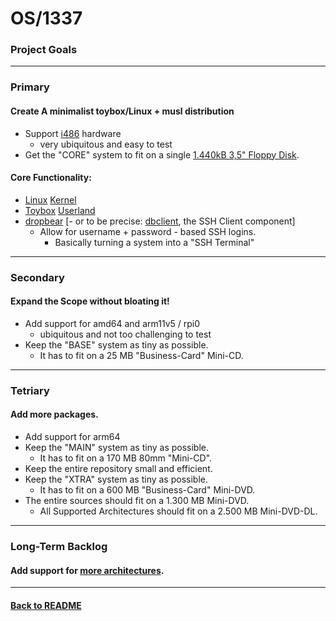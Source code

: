 # OS/1337
### Project Goals

---
### Primary
#### Create A minimalist toybox/Linux + musl distribution
- Support [i486](https://en.wikipedia.org/wiki/I486) hardware 
  - very ubiquitous and easy to test
- Get the "CORE" system to fit on a single [1.440kB 3,5" Floppy Disk](https://en.wikipedia.org/wiki/Floppy_disk#3%C2%BD-inch_floppy_disk).
#### Core Functionality:
- [Linux](https://en.wikipedia.org/wiki/Linux) [Kernel](https://kernel.org/)
- [Toybox](https://en.wikipedia.org/wiki/Toybox) [Userland](https://en.wikipedia.org/wiki/User_space_and_kernel_space)
- [dropbear](https://matt.ucc.asn.au/dropbear/dropbear.html) [- or to be precise: [dbclient](https://github.com/mkj/dropbear/blob/master/MULTI.md), the SSH Client component]
  - Allow for username + password - based SSH logins.
    - Basically turning a system into a "SSH Terminal"

---
### Secondary
#### Expand the Scope without bloating it!
- Add support for amd64 and arm11v5 / rpi0
  - ubiquitous and not too challenging to test
- Keep the "BASE" system as tiny as possible.
  - It has to fit on a 25 MB "Business-Card" Mini-CD.
---
### Tetriary
#### Add more packages.
- Add support for arm64
- Keep the "MAIN" system as tiny as possible.
  - It has to fit on a 170 MB 80mm "Mini-CD".
- Keep the entire repository small and efficient.
- Keep the "XTRA" system as tiny as possible.
  - It has to fit on a 600 MB "Business-Card" Mini-DVD.
- The entire sources should fit on a 1.300 MB Mini-DVD.
  - All Supported Architectures should fit on a 2.500 MB Mini-DVD-DL.
---
### Long-Term Backlog
#### Add support for [more architectures](../ideas/architectures.tsv).

---

#### [Back to README](README.md)